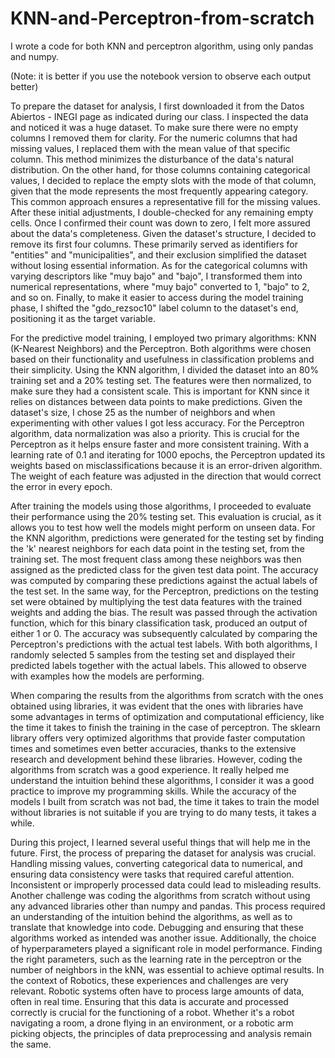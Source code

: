 # KNN-and-Perceptron-from-scratch
I wrote a code for both KNN and perceptron algorithm, using only pandas and numpy.

(Note: it is better if you use the notebook version to observe each output better)

To prepare the dataset for analysis, I first downloaded it from the Datos Abiertos - INEGI page as indicated during our class. I inspected the data and noticed it was a huge dataset. To make sure there were no empty columns I removed them for clarity. For the numeric columns that had missing values, I replaced them with the mean value of that specific column. This method minimizes the disturbance of the data's natural distribution. On the other hand, for those columns containing categorical values, I decided to replace the empty slots with the mode of that column, given that the mode represents the most frequently appearing category. This common approach ensures a representative fill for the missing values. After these initial adjustments, I double-checked for any remaining empty cells. Once I confirmed their count was down to zero, I felt more assured about the data's completeness.
Given the dataset's structure, I decided to remove its first four columns. These primarily served as identifiers for "entities" and "municipalities", and their exclusion simplified the dataset without losing essential information. As for the categorical columns with varying descriptors like "muy bajo" and "bajo", I transformed them into numerical representations, where "muy bajo" converted to 1, "bajo" to 2, and so on. Finally, to make it easier to access during the model training phase, I shifted the "gdo_rezsoc10" label column to the dataset's end, positioning it as the target variable.
 
For the predictive model training, I employed two primary algorithms: KNN (K-Nearest Neighbors) and the Perceptron. Both algorithms were chosen based on their functionality and usefulness in classification problems and their simplicity.
Using the KNN algorithm, I divided the dataset into an 80% training set and a 20% testing set. The features were then normalized, to make sure they had a consistent scale. This is important for KNN since it relies on distances between data points to make predictions. Given the dataset's size, I chose 25 as the number of neighbors and when experimenting with other values I got less accuracy. 
For the Perceptron algorithm, data normalization was also a priority. This is crucial for the Perceptron as it helps ensure faster and more consistent training. With a learning rate of 0.1 and iterating for 1000 epochs, the Perceptron updated its weights based on misclassifications because it is an error-driven algorithm. The weight of each feature was adjusted in the direction that would correct the error in every epoch.
 
After training the models using those algorithms, I proceeded to evaluate their performance using the 20% testing set. This evaluation is crucial, as it allows you to test how well the models might perform on unseen data.
For the KNN algorithm, predictions were generated for the testing set by finding the 'k' nearest neighbors for each data point in the testing set, from the training set. The most frequent class among these neighbors was then assigned as the predicted class for the given test data point. The accuracy was computed by comparing these predictions against the actual labels of the test set.
In the same way, for the Perceptron, predictions on the testing set were obtained by multiplying the test data features with the trained weights and adding the bias. The result was passed through the activation function, which for this binary classification task, produced an output of either 1 or 0. The accuracy was subsequently calculated by comparing the Perceptron's predictions with the actual test labels.
With both algorithms, I randomly selected 5 samples from the testing set and displayed their predicted labels together with the actual labels. This allowed to observe with examples how the models are performing.
 
When comparing the results from the algorithms from scratch with the ones obtained using libraries, it was evident that the ones with libraries have some advantages in terms of optimization and computational efficiency, like the time it takes to finish the training in the case of perceptron. The sklearn library offers very optimized algorithms that provide faster computation times and sometimes even better accuracies, thanks to the extensive research and development behind these libraries.
However, coding the algorithms from scratch was a good experience. It really helped me understand the intuition behind these algorithms, I consider it was a good practice to improve my programming skills. While the accuracy of the models I built from scratch was not bad, the time it takes to train the model without libraries is not suitable if you are trying to do many tests, it takes a while.
 
During this project, I learned several useful things that will help me in the future. First, the process of preparing the dataset for analysis was crucial. Handling missing values, converting categorical data to numerical, and ensuring data consistency were tasks that required careful attention. Inconsistent or improperly processed data could lead to misleading results.
Another challenge was coding the algorithms from scratch without using any advanced libraries other than numpy and pandas. This process required an understanding of the intuition behind the algorithms, as well as to translate that knowledge into code. Debugging and ensuring that these algorithms worked as intended was another issue.
Additionally, the choice of hyperparameters played a significant role in model performance. Finding the right parameters, such as the learning rate in the perceptron or the number of neighbors in the kNN, was essential to achieve optimal results.
In the context of Robotics, these experiences and challenges are very relevant. Robotic systems often have to process large amounts of data, often in real time. Ensuring that this data is accurate and processed correctly is crucial for the functioning of a robot. Whether it's a robot navigating a room, a drone flying in an environment, or a robotic arm picking objects, the principles of data preprocessing and analysis remain the same.
